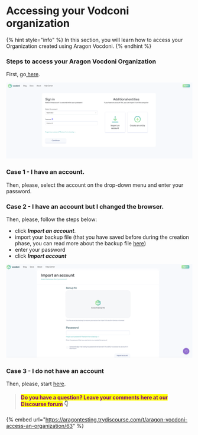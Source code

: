 # Accessing your Vodconi organization

{% hint style="info" %}
In this section, you will learn how to access your Organization created using Aragon Vocdoni.
{% endhint %}

### Steps to access your Aragon Vocdoni Organization

&#x20;First, go[ here](ttps://vocdoni.app/login/).

![](<../../../.gitbook/assets/Schermata 2022-03-08 alle 08.55.50.png>)

### **Case 1 - I have an account.**

Then, please, select the account on the drop-down menu and enter your password.

### **Case 2 - I have an account but I changed the browser.**

Then, please, follow the steps below:

* click _**Import an account**_.
* import your backup file (that you have saved before during the creation phase, you can read more about the backup file [here](navigating-your-vocdoni-organization/))
* enter your password
* click _**Import account**_

![](<../../../.gitbook/assets/Schermata 2022-03-10 alle 10.55.48.png>)

### Case 3 - I **do not have** an account&#x20;

Then, please, start [here](creating-a-vodconi-organization.md).



> #### <mark style="color:purple;">Do you have a question? Leave your comments here at our Discourse forum</mark> 👇

{% embed url="https://aragontesting.trydiscourse.com/t/aragon-vocdoni-access-an-organization/63" %}
